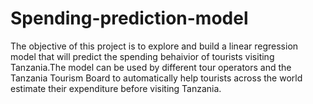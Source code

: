 # Spending-prediction-model
The objective of this project is to explore and build a linear regression model that will predict the spending behaivior of tourists visiting Tanzania.The model can be used by different tour operators and the Tanzania Tourism Board to automatically help tourists across the world estimate their expenditure before visiting Tanzania. 
